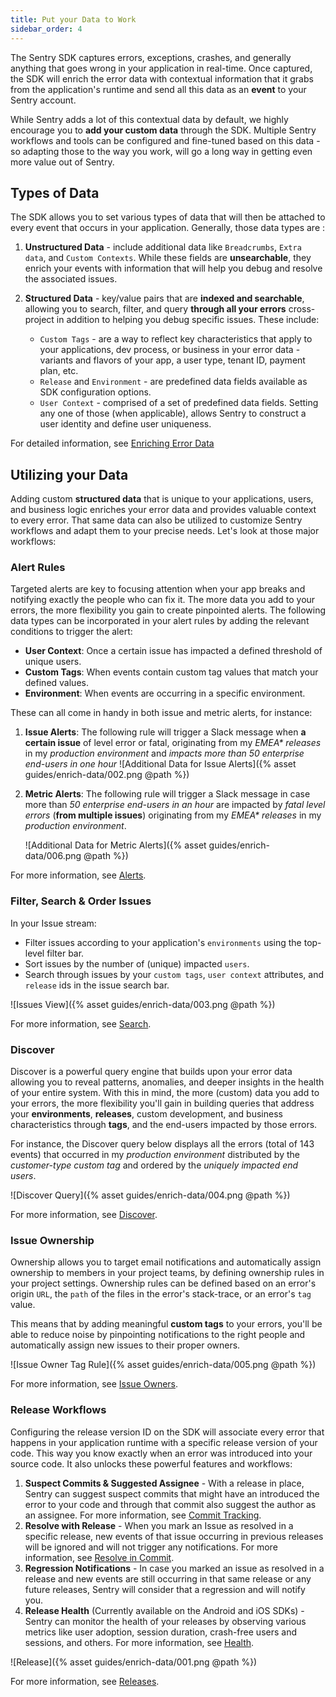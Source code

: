 ```yaml
---
title: Put your Data to Work
sidebar_order: 4
---
```


The Sentry SDK captures errors, exceptions, crashes, and generally anything that goes wrong in your application in real-time.
Once captured, the SDK will enrich the error data with contextual information that it grabs from the application's runtime and send all this data as an **event** to your Sentry account.

While Sentry adds a lot of this contextual data by default, we highly encourage you to **add your custom data** through the SDK. Multiple Sentry workflows and tools can be configured and fine-tuned based on this data - so adapting those to the way you work, will go a long way in getting even more value out of Sentry.

## Types of Data

The SDK allows you to set various types of data that will then be attached to every event that occurs in your application. Generally, those data types are :

1. **Unstructured Data** - include additional data like `Breadcrumbs`, `Extra data`, and `Custom Contexts`. While these fields are **unsearchable**, they enrich your events with information that will help you debug and resolve the associated issues.

2. **Structured Data** - key/value pairs that are **indexed and searchable**, allowing you to search, filter, and query **through all your errors** cross-project in addition to helping you debug specific issues. These include:

    - `Custom Tags` - are a way to reflect key characteristics that apply to your applications, dev process, or business in your error data - variants and flavors of your app, a user type, tenant ID, payment plan, etc.
    - `Release` and `Environment` - are predefined data fields available as SDK configuration options.
    - `User Context` - comprised of a set of predefined data fields. Setting any one of those (when applicable), allows Sentry to construct a user identity and define user uniqueness.

For detailed information, see [Enriching Error Data](/enriching-error-data/additional-data/)

## Utilizing your Data

Adding custom **structured data** that is unique to your applications, users, and business logic enriches your error data and provides valuable context to every error. That same data can also be utilized to customize Sentry workflows and adapt them to your precise needs. Let's look at those major workflows:

### Alert Rules

Targeted alerts are key to focusing attention when your app breaks and notifying exactly the people who can fix it. The more data you add to your errors, the more flexibility you gain to create pinpointed alerts. The following data types can be incorporated in your alert rules by adding the relevant conditions to trigger the alert:

- **User Context**: Once a certain issue has impacted a defined threshold of unique users.
- **Custom Tags**: When events contain custom tag values that match your defined values.
- **Environment**: When events are occurring in a specific environment.

These can all come in handy in both issue and metric alerts, for instance:

1. **Issue Alerts**: The following rule will trigger a Slack message when **a certain issue** of level error or fatal, originating from my _EMEA* releases_ in my _production environment_ and _impacts more than 50 enterprise end-users in one hour_
    ![Additional Data for Issue Alerts]({% asset guides/enrich-data/002.png @path %})

2. **Metric Alerts**: The following rule will trigger a Slack message in case more than _50 enterprise end-users in an hour_ are impacted by _fatal level errors_ (**from multiple issues**) originating from my _EMEA* releases_ in my _production environment_.

    ![Additional Data for Metric Alerts]({% asset guides/enrich-data/006.png @path %})

For more information, see [Alerts](/workflow/alerts-notifications/#alerts).

### Filter, Search & Order Issues

In your Issue stream:

- Filter issues according to your application's `environments` using the top-level filter bar.
- Sort issues by the number of (unique) impacted `users`.
- Search through issues by your `custom tags`, `user context` attributes, and `release` ids in the issue search bar.

![Issues View]({% asset guides/enrich-data/003.png @path %})

For more information, see [Search](/workflow/search/).

### Discover

Discover is a powerful query engine that builds upon your error data allowing you to reveal patterns, anomalies, and deeper insights in the health of your entire system. With this in mind, the more (custom) data you add to your errors, the more flexibility you'll gain in building queries that address your **environments**, **releases**, custom development, and business characteristics through **tags**, and the end-users impacted by those errors.

For instance, the Discover query below displays all the errors (total of 143 events) that occurred in my _production environment_ distributed by the _customer-type custom tag_ and ordered by the _uniquely impacted end users_.

![Discover Query]({% asset guides/enrich-data/004.png @path %})

For more information, see [Discover](/performance-monitoring/discover-queries/).

### Issue Ownership

Ownership allows you to target email notifications and automatically assign ownership to members in your project teams, by defining ownership rules in your project settings. Ownership rules can be defined based on an error's origin `URL`, the `path` of the files in the error's stack-trace, or an error's `tag` value.

This means that by adding meaningful **custom tags** to your errors, you'll be able to reduce noise by pinpointing notifications to the right people and automatically assign new issues to their proper owners.

![Issue Owner Tag Rule]({% asset guides/enrich-data/005.png @path %})

For more information, see [Issue Owners](/workflow/issue-owners/).

### Release Workflows

Configuring the release version ID on the SDK will associate every error that happens in your application runtime with a specific release version of your code. This way you know exactly when an error was introduced into your source code. It also unlocks these powerful features and workflows:  

1. **Suspect Commits & Suggested Assignee** - With a release in place, Sentry can suggest suspect commits that might have an introduced the error to your code and through that commit also suggest the author as an assignee. For more information, see [Commit Tracking](/workflow/integrations/global-integrations/#commit-tracking-3).
2. **Resolve with Release** - When you mark an Issue as resolved in a specific release, new events of that issue occurring in previous releases will be ignored and will not trigger any notifications. For more information, see [Resolve in Commit](/workflow/integrations/global-integrations/#resolve-in-commit).
3. **Regression Notifications** - In case you marked an issue as resolved in a release and new events are still occurring in that same release or any future releases, Sentry will consider that a regression and will notify you.
4. **Release Health** (Currently available on the Android and iOS SDKs) - Sentry can monitor the health of your releases by observing various metrics like user adoption, session duration, crash-free users and sessions, and others. For more information, see [Health](/workflow/releases/health/).

![Release]({% asset guides/enrich-data/001.png @path %})

For more information, see [Releases](/workflow/releases/).
